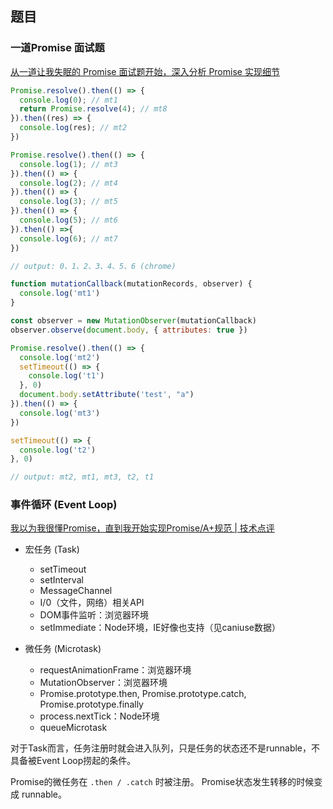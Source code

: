 ## 题目

### 一道Promise 面试题
[从一道让我失眠的 Promise 面试题开始，深入分析 Promise 实现细节](https://juejin.cn/post/6945319439772434469)

```js
Promise.resolve().then(() => {
  console.log(0); // mt1
  return Promise.resolve(4); // mt8
}).then((res) => {
  console.log(res); // mt2
})

Promise.resolve().then(() => {
  console.log(1); // mt3
}).then(() => {
  console.log(2); // mt4
}).then(() => {
  console.log(3); // mt5
}).then(() => {
  console.log(5); // mt6
}).then(() =>{
  console.log(6); // mt7
})

// output: 0、1、2、3、4、5、6 (chrome)
```

```js
function mutationCallback(mutationRecords, observer) {
  console.log('mt1')
}

const observer = new MutationObserver(mutationCallback)
observer.observe(document.body, { attributes: true })

Promise.resolve().then(() => {
  console.log('mt2')
  setTimeout(() => {
    console.log('t1')
  }, 0)
  document.body.setAttribute('test', "a")
}).then(() => {
  console.log('mt3')
})

setTimeout(() => {
  console.log('t2')
}, 0)

// output: mt2, mt1, mt3, t2, t1
```


### 事件循环 (Event Loop)
  [我以为我很懂Promise，直到我开始实现Promise/A+规范 | 技术点评](https://juejin.cn/post/6937076967283884040)
  - 宏任务 (Task)
    - setTimeout
    - setInterval
    - MessageChannel
    - I/0（文件，网络）相关API
    - DOM事件监听：浏览器环境
    - setImmediate：Node环境，IE好像也支持（见caniuse数据）

  - 微任务 (Microtask)
    - requestAnimationFrame：浏览器环境
    - MutationObserver：浏览器环境
    - Promise.prototype.then, Promise.prototype.catch, Promise.prototype.finally
    - process.nextTick：Node环境
    - queueMicrotask

  对于Task而言，任务注册时就会进入队列，只是任务的状态还不是runnable，不具备被Event Loop捞起的条件。

  Promise的微任务在 `.then / .catch` 时被注册。
  Promise状态发生转移的时候变成 runnable。

